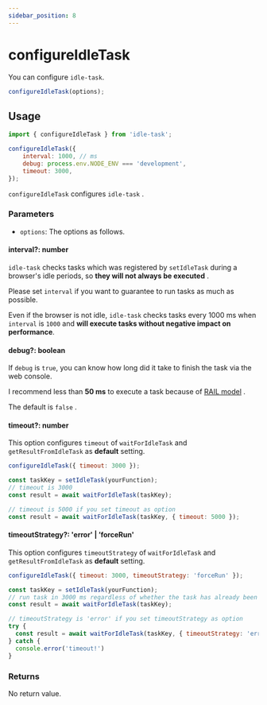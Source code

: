 ```yaml
---
sidebar_position: 8
---
```


# configureIdleTask

You can configure `idle-task`.

```javascript
configureIdleTask(options);
```

## Usage

```javascript
import { configureIdleTask } from 'idle-task';

configureIdleTask({
    interval: 1000, // ms
    debug: process.env.NODE_ENV === 'development',
    timeout: 3000,
});
```

`configureIdleTask` configures `idle-task` .

### Parameters

- `options`: The options as follows.

#### interval?: number

`idle-task` checks tasks which was registered by `setIdleTask` during a browser's idle periods, so **they will not always be executed** .

Please set `interval` if you want to guarantee to run tasks as much as possible.

Even if the browser is not idle, `idle-task` checks tasks every 1000 ms when `interval` is `1000` and **will execute tasks without negative impact on performance**.

#### debug?: boolean

If `debug` is `true`, you can know how long did it take to finish the task via the web console.

I recommend less than **50 ms** to execute a task because of [RAIL model](https://web.dev/i18n/en/rail/) .

The default is `false` .

#### timeout?: number

This option configures `timeout` of `waitForIdleTask` and `getResultFromIdleTask` as **default** setting.

```javascript
configureIdleTask({ timeout: 3000 });

const taskKey = setIdleTask(yourFunction);
// timeout is 3000
const result = await waitForIdleTask(taskKey);

// timeout is 5000 if you set timeout as option
const result = await waitForIdleTask(taskKey, { timeout: 5000 });
```

#### timeoutStrategy?: 'error' | ’forceRun'

This option configures `timeoutStrategy` of `waitForIdleTask` and `getResultFromIdleTask` as **default** setting.

```javascript
configureIdleTask({ timeout: 3000, timeoutStrategy: 'forceRun' });

const taskKey = setIdleTask(yourFunction);
// run task in 3000 ms regardless of whether the task has already been executed or not.
const result = await waitForIdleTask(taskKey);

// timeoutStrategy is 'error' if you set timeoutStrategy as option
try {
  const result = await waitForIdleTask(taskKey, { timeoutStrategy: 'error' });  
} catch {
  console.error('timeout!')
}
```

### Returns

No return value.
